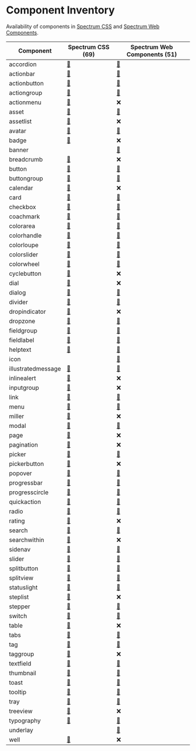 
# Component Inventory

Availability of components in [Spectrum CSS](https://opensource.adobe.com/spectrum-css/)
and [Spectrum Web Components](https://opensource.adobe.com/spectrum-web-components/).

| Component | Spectrum CSS (69) | Spectrum Web Components (51) |
|-|-|-|
| accordion | [📄](https://opensource.adobe.com/spectrum-css/accordion.html) | [📄](https://opensource.adobe.com/spectrum-web-components/components/accordion) |
| actionbar | [📄](https://opensource.adobe.com/spectrum-css/actionbar.html) | [📄](https://opensource.adobe.com/spectrum-web-components/components/action-bar) |
| actionbutton | [📄](https://opensource.adobe.com/spectrum-css/actionbutton.html) | [📄](https://opensource.adobe.com/spectrum-web-components/components/action-button) |
| actiongroup | [📄](https://opensource.adobe.com/spectrum-css/actiongroup.html) | [📄](https://opensource.adobe.com/spectrum-web-components/components/action-group) |
| actionmenu | [📄](https://opensource.adobe.com/spectrum-css/actionmenu.html) | ❌ |
| asset | [📄](https://opensource.adobe.com/spectrum-css/asset.html) | [📄](https://opensource.adobe.com/spectrum-web-components/components/asset) |
| assetlist | [📄](https://opensource.adobe.com/spectrum-css/assetlist.html) | ❌ |
| avatar | [📄](https://opensource.adobe.com/spectrum-css/avatar.html) | [📄](https://opensource.adobe.com/spectrum-web-components/components/avatar) |
| badge | [📄](https://opensource.adobe.com/spectrum-css/badge.html) | ❌ |
| banner |  | [📄](https://opensource.adobe.com/spectrum-web-components/components/banner) |
| breadcrumb | [📄](https://opensource.adobe.com/spectrum-css/breadcrumb.html) | ❌ |
| button | [📄](https://opensource.adobe.com/spectrum-css/logicbutton.html) | [📄](https://opensource.adobe.com/spectrum-web-components/components/button) |
| buttongroup | [📄](https://opensource.adobe.com/spectrum-css/buttongroup.html) | [📄](https://opensource.adobe.com/spectrum-web-components/components/button-group) |
| calendar | [📄](https://opensource.adobe.com/spectrum-css/calendar.html) | ❌ |
| card | [📄](https://opensource.adobe.com/spectrum-css/card.html) | [📄](https://opensource.adobe.com/spectrum-web-components/components/card) |
| checkbox | [📄](https://opensource.adobe.com/spectrum-css/checkbox.html) | [📄](https://opensource.adobe.com/spectrum-web-components/components/checkbox) |
| coachmark | [📄](https://opensource.adobe.com/spectrum-css/coachmark.html) | [📄](https://opensource.adobe.com/spectrum-web-components/components/coachmark) |
| colorarea | [📄](https://opensource.adobe.com/spectrum-css/colorarea.html) | [📄](https://opensource.adobe.com/spectrum-web-components/components/color-area) |
| colorhandle | [📄](https://opensource.adobe.com/spectrum-css/colorhandle.html) | [📄](https://opensource.adobe.com/spectrum-web-components/components/color-handle) |
| colorloupe | [📄](https://opensource.adobe.com/spectrum-css/colorloupe.html) | [📄](https://opensource.adobe.com/spectrum-web-components/components/color-loupe) |
| colorslider | [📄](https://opensource.adobe.com/spectrum-css/colorslider.html) | [📄](https://opensource.adobe.com/spectrum-web-components/components/color-slider) |
| colorwheel | [📄](https://opensource.adobe.com/spectrum-css/colorwheel.html) | [📄](https://opensource.adobe.com/spectrum-web-components/components/color-wheel) |
| cyclebutton | [📄](https://opensource.adobe.com/spectrum-css/cyclebutton.html) | ❌ |
| dial | [📄](https://opensource.adobe.com/spectrum-css/dial.html) | ❌ |
| dialog | [📄](https://opensource.adobe.com/spectrum-css/dialog.html) | [📄](https://opensource.adobe.com/spectrum-web-components/components/dialog) |
| divider | [📄](https://opensource.adobe.com/spectrum-css/divider.html) | [📄](https://opensource.adobe.com/spectrum-web-components/components/divider) |
| dropindicator | [📄](https://opensource.adobe.com/spectrum-css/dropindicator.html) | ❌ |
| dropzone | [📄](https://opensource.adobe.com/spectrum-css/dropzone.html) | [📄](https://opensource.adobe.com/spectrum-web-components/components/dropzone) |
| fieldgroup | [📄](https://opensource.adobe.com/spectrum-css/fieldgroup.html) | [📄](https://opensource.adobe.com/spectrum-web-components/components/field-group) |
| fieldlabel | [📄](https://opensource.adobe.com/spectrum-css/form.html) | [📄](https://opensource.adobe.com/spectrum-web-components/components/field-label) |
| helptext | [📄](https://opensource.adobe.com/spectrum-css/helptext.html) | [📄](https://opensource.adobe.com/spectrum-web-components/components/help-text) |
| icon |  | [📄](https://opensource.adobe.com/spectrum-web-components/components/icon) |
| illustratedmessage | [📄](https://opensource.adobe.com/spectrum-css/illustratedmessage.html) | [📄](https://opensource.adobe.com/spectrum-web-components/components/illustrated-message) |
| inlinealert | [📄](https://opensource.adobe.com/spectrum-css/inlinealert.html) | ❌ |
| inputgroup | [📄](https://opensource.adobe.com/spectrum-css/datepicker.html) | ❌ |
| link | [📄](https://opensource.adobe.com/spectrum-css/link.html) | [📄](https://opensource.adobe.com/spectrum-web-components/components/link) |
| menu | [📄](https://opensource.adobe.com/spectrum-css/menu.html) | [📄](https://opensource.adobe.com/spectrum-web-components/components/menu) |
| miller | [📄](https://opensource.adobe.com/spectrum-css/miller.html) | ❌ |
| modal | [📄](https://opensource.adobe.com/spectrum-css/modal.html) | [📄](https://opensource.adobe.com/spectrum-web-components/components/modal) |
| page | [📄](https://opensource.adobe.com/spectrum-css/page.html) | ❌ |
| pagination | [📄](https://opensource.adobe.com/spectrum-css/pagination-listing.html) | ❌ |
| picker | [📄](https://opensource.adobe.com/spectrum-css/picker.html) | [📄](https://opensource.adobe.com/spectrum-web-components/components/picker) |
| pickerbutton | [📄](https://opensource.adobe.com/spectrum-css/pickerbutton.html) | ❌ |
| popover | [📄](https://opensource.adobe.com/spectrum-css/popover.html) | [📄](https://opensource.adobe.com/spectrum-web-components/components/popover) |
| progressbar | [📄](https://opensource.adobe.com/spectrum-css/progressbar.html) | [📄](https://opensource.adobe.com/spectrum-web-components/components/progress-bar) |
| progresscircle | [📄](https://opensource.adobe.com/spectrum-css/progresscircle.html) | [📄](https://opensource.adobe.com/spectrum-web-components/components/progress-circle) |
| quickaction | [📄](https://opensource.adobe.com/spectrum-css/quickaction.html) | [📄](https://opensource.adobe.com/spectrum-web-components/components/quick-actions) |
| radio | [📄](https://opensource.adobe.com/spectrum-css/radio.html) | [📄](https://opensource.adobe.com/spectrum-web-components/components/radio) |
| rating | [📄](https://opensource.adobe.com/spectrum-css/rating.html) | ❌ |
| search | [📄](https://opensource.adobe.com/spectrum-css/search.html) | [📄](https://opensource.adobe.com/spectrum-web-components/components/search) |
| searchwithin | [📄](https://opensource.adobe.com/spectrum-css/searchwithin.html) | ❌ |
| sidenav | [📄](https://opensource.adobe.com/spectrum-css/sidenav.html) | [📄](https://opensource.adobe.com/spectrum-web-components/components/sidenav) |
| slider | [📄](https://opensource.adobe.com/spectrum-css/slider.html) | [📄](https://opensource.adobe.com/spectrum-web-components/components/slider) |
| splitbutton | [📄](https://opensource.adobe.com/spectrum-css/splitbutton.html) | [📄](https://opensource.adobe.com/spectrum-web-components/components/split-button) |
| splitview | [📄](https://opensource.adobe.com/spectrum-css/splitview.html) | [📄](https://opensource.adobe.com/spectrum-web-components/components/split-view) |
| statuslight | [📄](https://opensource.adobe.com/spectrum-css/statuslight.html) | [📄](https://opensource.adobe.com/spectrum-web-components/components/status-light) |
| steplist | [📄](https://opensource.adobe.com/spectrum-css/steplist.html) | ❌ |
| stepper | [📄](https://opensource.adobe.com/spectrum-css/stepper.html) | [📄](https://opensource.adobe.com/spectrum-web-components/components/number-field) |
| switch | [📄](https://opensource.adobe.com/spectrum-css/switch.html) | [📄](https://opensource.adobe.com/spectrum-web-components/components/switch) |
| table | [📄](https://opensource.adobe.com/spectrum-css/table.html) | ❌ |
| tabs | [📄](https://opensource.adobe.com/spectrum-css/tabs.html) | [📄](https://opensource.adobe.com/spectrum-web-components/components/tabs) |
| tag | [📄](https://opensource.adobe.com/spectrum-css/tag.html) | [📄](https://opensource.adobe.com/spectrum-web-components/components/tags) |
| taggroup | [📄](https://opensource.adobe.com/spectrum-css/taggroup.html) | ❌ |
| textfield | [📄](https://opensource.adobe.com/spectrum-css/textfield.html) | [📄](https://opensource.adobe.com/spectrum-web-components/components/textfield) |
| thumbnail | [📄](https://opensource.adobe.com/spectrum-css/thumbnail.html) | [📄](https://opensource.adobe.com/spectrum-web-components/components/thumbnail) |
| toast | [📄](https://opensource.adobe.com/spectrum-css/toast.html) | [📄](https://opensource.adobe.com/spectrum-web-components/components/toast) |
| tooltip | [📄](https://opensource.adobe.com/spectrum-css/tooltip.html) | [📄](https://opensource.adobe.com/spectrum-web-components/components/tooltip) |
| tray | [📄](https://opensource.adobe.com/spectrum-css/tray.html) | [📄](https://opensource.adobe.com/spectrum-web-components/components/tray) |
| treeview | [📄](https://opensource.adobe.com/spectrum-css/treeview.html) | ❌ |
| typography | [📄](https://opensource.adobe.com/spectrum-css/typography.html) | [📄](https://opensource.adobe.com/spectrum-web-components/components/styles) |
| underlay |  | [📄](https://opensource.adobe.com/spectrum-web-components/components/underlay) |
| well | [📄](https://opensource.adobe.com/spectrum-css/well.html) | ❌ |
    